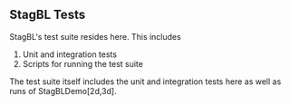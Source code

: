 StagBL Tests
------------

StagBL's test suite resides here. This includes

1. Unit and integration tests
2. Scripts for running the test suite

The test suite itself includes the unit and integration tests here as well as runs of StagBLDemo[2d,3d].
